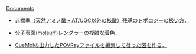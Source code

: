 [Documents](../../Documents)


-  [非標準（天然アミノ酸・AT/UGC以外の核酸）残基のトポロジーの扱い方．](../../NonStdRes)

-  [分子表面(molsurf)レンダラーの複雑な着色．](../../SASPaint)

-  [CueMolの出力したPOVRayファイルを編集して凝った図を作る．](../../POVRay1)
